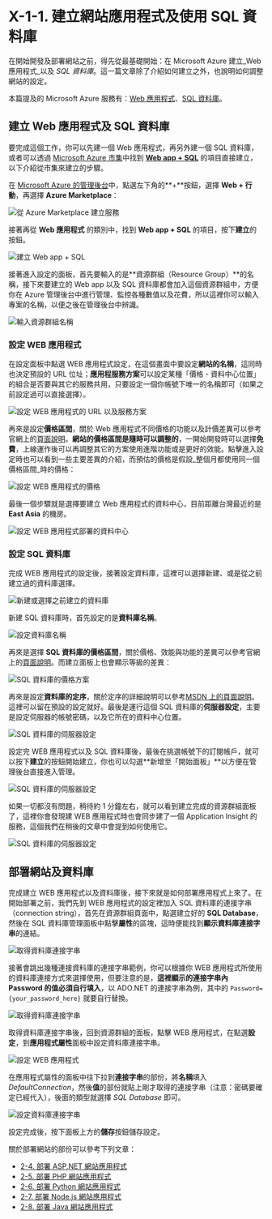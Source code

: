 # X-1-1. 建立網站應用程式及使用 SQL 資料庫

在開始開發及部署網站之前，得先從最基礎開始：在 Microsoft Azure 建立_Web 應用程式_以及 _SQL 資料庫_。這一篇文章除了介紹如何建立之外，也說明如何調整網站的設定。

本篇提及的 Microsoft Azure 服務有：[Web 應用程式](http://azure.microsoft.com/zh-tw/services/app-service/web/)、[SQL 資料庫](http://azure.microsoft.com/zh-tw/services/sql-database/)。

## 建立 Web 應用程式及 SQL 資料庫

要完成這個工作，你可以先建一個 Web 應用程式，再另外建一個 SQL 資料庫，或者可以透過 [Microsoft Azure 市集](http://azure.microsoft.com/zh-tw/marketplace/)中找到 [**Web app + SQL**](http://azure.microsoft.com/zh-tw/marketplace/partners/microsoft/websitesqldatabase/) 的項目直接建立，以下介紹從市集來建立的步驟。

在 [Microsoft Azure 的管理後台](https://portal.azure.com)中，點選左下角的**+**按鈕，選擇 **Web + 行動**，再選擇 **Azure Marketplace**：

![從 Azure Marketplace 建立服務](https://skgitbook.blob.core.windows.net/azurerecipestw/x-1-1-1-create-from-marketplace.png)

接著再從 **Web 應用程式** 的類別中，找到 **Web app + SQL** 的項目，按下**建立**的按鈕。

![建立 Web app + SQL](https://skgitbook.blob.core.windows.net/azurerecipestw/x-1-1-2-create-web-and-sql.png)

接著進入設定的面板，首先要輸入的是**資源群組（Resource Group）**的名稱，接下來要建立的 Web app 以及 SQL 資料庫都會加入這個資源群組中，方便你在 Azure 管理後台中進行管理、監控各種數值以及花費，所以這裡你可以輸入專案的名稱，以便之後在管理後台中辨識。

![輸入資源群組名稱](https://skgitbook.blob.core.windows.net/azurerecipestw/x-1-1-3-create-blade.png)

### 設定 WEB 應用程式

在設定面板中點選 WEB 應用程式設定，在這個畫面中要設定**網站的名稱**，這同時也決定預設的 URL 位址；**應用程服務方案**可以設定某種「價格 - 資料中心位置」的組合是否要與其它的服務共用，只要設定一個你帳號下唯一的名稱即可（如果之前設定過可以直接選擇）。

![設定 WEB 應用程式的 URL 以及服務方案](https://skgitbook.blob.core.windows.net/azurerecipestw/x-1-1-4-config-web-apps.png)

再來是設定**價格區間**，關於 Web 應用程式不同價格的功能以及計價差異可以參考官網上的[頁面說明](http://azure.microsoft.com/zh-tw/pricing/details/app-service/)。**網站的價格區間是隨時可以調整的**，一開始開發時可以選擇**免費**，上線運作後可以再調整其它的方案使用進階功能或是更好的效能。點擊進入設定時也可以看到一些主要差異的介紹，而預估的價格是假設_整個月都使用同一個價格區間_時的價格：

![設定 WEB 應用程式的價格](https://skgitbook.blob.core.windows.net/azurerecipestw/x-1-1-5-web-apps-prices.png)

最後一個步驟就是選擇要建立 Web 應用程式的資料中心，目前距離台灣最近的是 **East Asia** 的機房。

![設定 WEB 應用程式部署的資料中心](https://skgitbook.blob.core.windows.net/azurerecipestw/x-1-1-6-webapp-location.png)

### 設定 SQL 資料庫

完成 WEB 應用程式的設定後，接著設定資料庫，這裡可以選擇新建、或是從之前建立過的資料庫選擇。

![新建或選擇之前建立的資料庫](https://skgitbook.blob.core.windows.net/azurerecipestw/x-1-1-7-config-sql-database.png)

新建 SQL 資料庫時，首先設定的是**資料庫名稱**。

![設定資料庫名稱](https://skgitbook.blob.core.windows.net/azurerecipestw/x-1-1-8-creating-sql-database.png)

再來是選擇 **SQL 資料庫的價格區間**，關於價格、效能與功能的差異可以參考官網上的[頁面說明](http://azure.microsoft.com/zh-tw/pricing/details/sql-database/)。而建立面板上也會顯示等級的差異：

![SQL 資料庫的價格方案](https://skgitbook.blob.core.windows.net/azurerecipestw/x-1-1-9-sql-database-price-plan.png)

再來是設定**資料庫的定序**，關於定序的詳細說明可以參考[MSDN 上的頁面說明](https://msdn.microsoft.com/zh-tw/library/ms143726.aspx)。這裡可以留在預設的設定就好。最後是運行這個 SQL 資料庫的**伺服器設定**，主要是設定伺服器的帳號密碼，以及它所在的資料中心位置。

![SQL 資料庫的伺服器設定](https://skgitbook.blob.core.windows.net/azurerecipestw/x-1-1-10-config-sql-server.png)


設定完 WEB 應用程式以及 SQL 資料庫後，最後在挑選帳號下的訂閱帳戶，就可以按下**建立**的按鈕開始建立，你也可以勾選**新增至「開始面板」**以方便在管理後台直接進入管理。

![SQL 資料庫的伺服器設定](https://skgitbook.blob.core.windows.net/azurerecipestw/x-1-1-11-create-finally.png)

如果一切都沒有問題，稍待約 1 分鐘左右，就可以看到建立完成的資源群組面板了，這裡你會發現建 WEB 應用程式時也會同步建了一個 Application Insight 的服務，這個我們在稍後的文章中會提到如何使用它。

![SQL 資料庫的伺服器設定](https://skgitbook.blob.core.windows.net/azurerecipestw/x-1-1-12-created-resource-group.png)


## 部署網站及資料庫

完成建立 WEB 應用程式以及資料庫後，接下來就是如何部署應用程式上來了。在開始部署之前，我們先到 WEB 應用程式的設定裡加入 SQL 資料庫的連接字串（connection string），首先在資源群組頁面中，點選建立好的 **SQL Database**，然後在 SQL 資料庫管理面板中點擊**屬性**的區塊，這時便能找到**顯示資料庫連接字串**的連結。

![取得資料庫連接字串](https://skgitbook.blob.core.windows.net/azurerecipestw/x-1-1-13-show-database-connection-string.png)

接著會跳出幾種連接資料庫的連接字串範例，你可以根據你 WEB 應用程式所使用的資料庫連接方式來選擇使用，但要注意的是，**這裡顯示的連接字串內 Password 的值必須自行填入**，以 ADO.NET 的連接字串為例，其中的 ```Password={your_password_here}``` 就要自行替換。

![取得資料庫連接字串](https://skgitbook.blob.core.windows.net/azurerecipestw/x-1-1-14-database-connection-string.png)

取得資料庫連接字串後，回到資源群組的面板，點擊 WEB 應用程式，在點選**設定**，到**應用程式屬性**面板中設定資料庫連接字串。

![設定 WEB 應用程式](https://skgitbook.blob.core.windows.net/azurerecipestw/x-1-1-15-config-web-apps-settings.png)

在應用程式屬性的面板中往下拉到**連接字串**的部份，將**名稱**填入 _DefaultConnection_，然後**值**的部份就貼上剛才取得的連接字串（注意：密碼要確定已經代入），後面的類型就選擇 _SQL Database_ 即可。

![設定資料庫連接字串](https://skgitbook.blob.core.windows.net/azurerecipestw/x-1-1-16-setting-database-connection-string.png)

設定完成後，按下面板上方的**儲存**按鈕儲存設定。

關於部署網站的部份可以參考下列文章：
* [2-4. 部署 ASP.NET 網站應用程式](../../chapter02/04_deploy_aspnet_website.md)
* [2-5. 部署 PHP 網站應用程式](../../chapter02/05_deploy_php_website.md)
* [2-6. 部署 Python 網站應用程式](../../chapter02/06_deploy_python_website.md)
* [2-7. 部署 Node.js 網站應用程式](../../chapter02/07_deploy_nodejs_website.md)
* [2-8. 部署 Java 網站應用程式](../../chapter02/08_deploy_java_website.md)